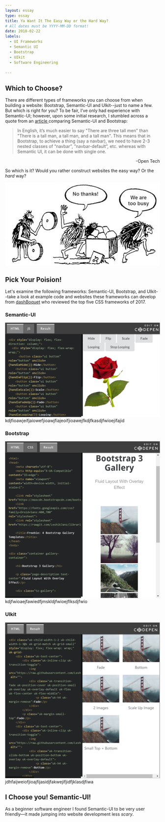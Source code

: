 ```yaml
---
layout: essay
type: essay
title: Ya Want It The Easy Way or the Hard Way?
# All dates must be YYYY-MM-DD format!
date: 2018-02-22
labels:
  - UI Frameworks
  - Semantic UI
  - Bootstrap
  - UIkit
  - Software Engineering

---
```

## Which to Choose?
There are different types of frameworks you can choose from when building a website: Bootstrap, Semantic-UI and UIkit--just to name a few. But which is right for you? To be fair, I’ve only had experience with Semantic-UI; however, upon some initial research, I stumbled across a quote from an <a href="http://opntec.org/choosing-semantic-ui-over-bootstrap-for-the-open-event-front-end/">article </a> comparing Semantic-UI and Bootstrap: 

>In English, it’s much easier to say "There are three tall men" than "There is a tall man, a tall man, and a tall man". This means that in Bootstrap, to achieve a thing (say a navbar), we need to have 2-3 nested classes of “navbar”, ”navbar-default”, etc. whereas with Semantic UI, it can be done with single one.  
<div style="text-align:right">-Open Tech</div>

So which is it? Would you rather construct websites the easy way? Or the *hard* way?  

<img class="ui centered image" max-height="300" max-width="350" src="../images/caveman-too-busy.jpg">

## Pick Your Poision!  
Let's examine the following frameworks: Semantic-UI, Bootstrap, and UIkit--take a look at example code and websites these frameworks can develop from <a href="https://dashbouquet.com/blog/web-development/top-5-most-popular-css-frameworks-that-you-should-pay-attention-to-in-2017#contacts">dashBoquet</a> who reviewed the top five CSS frameworks of 2017.

### Semantic-UI  
<img class="ui medium right floated rounded image" max-height="200" max-width="200" src="/images/SemanticUI.PNG">  
kdjfioawjeifjaiowefjioawjfiajeoifjioawejfkdjfkasdjfwioejifajid

### Bootstrap  
<img class="ui medium left floated rounded image" max-height="100" max-width="100" src="/images/BootStrap.PNG">  
kdjfwioaejfawiedfjmskldjfwioejflksdjfwio

### UIkit  
<img class="ui medium right floated image" max-height="100" max-width="100" src="/images/UIkit.PNG">  
jdhfaijweiofjioajfijasidjfakwejifjidfjklasdjfiwa  

## I Choose you! Semantic-UI!  
As a beginner software engineer I found Semantic-UI to be very user friendly—it made jumping into website development less *scary*.




